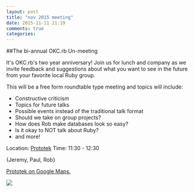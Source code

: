 ```yaml
---
layout: post
title: "nov 2015 meeting"
date: 2015-11-11 21:19
comments: true
categories:
---
```

##The bi-annual OKC.rb Un-meeting

It's OKC.rb's two year anniversary!
Join us for lunch and company as we invite feedback and suggestions about what you want to see in the future from your favorite local Ruby group.

This will be a free form roundtable type meeting and topics will include:

  * Constructive criticism
  * Topics for future talks
  * Possible events instead of the traditional talk format
  * Should we take on group projects?
  * How does Rob make databases look so easy?
  * Is it okay to NOT talk about Ruby?
  * and more!

Location: [Prototek][prototek]
Time: 11:30 - 12:30

{Jeremy, Paul, Rob}

<a href="https://www.google.com/maps/place/401+NW+10th+St/@35.478527,-97.519417,17z/data=!3m1!4b1!4m2!3m1!1s0x87b21733fd30d655:0xce3a1cd9b95c8415">Prototek on Google Maps.</a>

<img src="{{root_url}}/images/prototek_parking.jpg" class="fit">

[prototek]: http://prototekokc.com/
